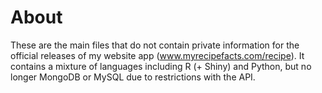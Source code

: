 # About
These are the main files that do not contain private information for the official releases of my website app (www.myrecipefacts.com/recipe).
It contains a mixture of languages including R (+ Shiny) and Python, but no longer MongoDB or MySQL due to restrictions with the API.
